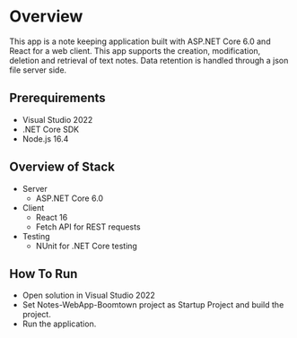 # Overview

This app is a note keeping application built with ASP.NET Core 6.0 and React for a web client. 
This app supports the creation, modification, deletion and retrieval of text notes. 
Data retention is handled through a json file server side.

## Prerequirements

* Visual Studio 2022
* .NET Core SDK
* Node.js 16.4

## Overview of Stack
- Server
  - ASP.NET Core 6.0
- Client
  - React 16
  - Fetch API for REST requests
- Testing
  - NUnit for .NET Core testing

## How To Run

* Open solution in Visual Studio 2022
* Set Notes-WebApp-Boomtown project as Startup Project and build the project.
* Run the application.
